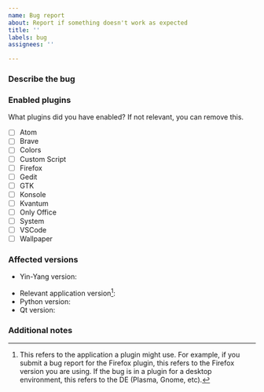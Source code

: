 ```yaml
---
name: Bug report
about: Report if something doesn't work as expected
title: ''
labels: bug
assignees: ''

---
```


### Describe the bug
<!--- A clear and concise description of what the bug is. Only report one issue per report. -->

### Enabled plugins

What plugins did you have enabled? If not relevant, you can remove this.

- [ ] Atom
- [ ] Brave
- [ ] Colors
- [ ] Custom Script
- [ ] Firefox
- [ ] Gedit
- [ ] GTK
- [ ] Konsole
- [ ] Kvantum
- [ ] Only Office
- [ ] System
- [ ] VSCode
- [ ] Wallpaper

### Affected versions

- Yin-Yang version:
<!--- If you found a bug in a plugin, this is the version of the app the plugin is for -->
- Relevant application version[^1]:
- Python version:
- Qt version:

[^1]: This refers to the application a plugin might use. For example, if you submit a bug report for the Firefox plugin, this refers to the Firefox version you are using. If the bug is in a plugin for a desktop environment, this refers to the DE (Plasma, Gnome, etc).

### Additional notes
<!--- Add any other context about the problem here -->

